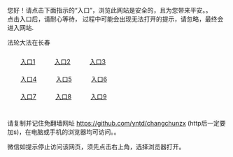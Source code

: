 您好！请点击下面指示的“入口”，浏览此网站是安全的，且为您带来平安。。 <br/>
点击入口后，请耐心等待， 过程中可能会出现无法打开的提示，请忽略，最终会进入网站. </br>

法轮大法在长春<br/>
<div style="padding:10px"><a style="margin:20px" target="_blank" href="https://d389h9j2xpvkvc.cloudfront.net/2Qpsp?mybtgjbt" id="ccLink1" rel="nofollow">入口1</a> <a target="_blank" style="margin:20px" href="https://d3p5p9h7titm48.cloudfront.net/2Qpsp?pkbzyt" id="ccLink2" rel="nofollow">入口2</a> <a style="margin:20px" target="_blank" href="https://d1x65y9cx5hzln.cloudfront.net/2Qpsp?dtwrv" id="ccLink3" rel="nofollow">入口3</a></div>

<div style="padding:10px" ><a style="margin:20px" target="_blank" href="https://d389h9j2xpvkvc.cloudfront.net/2Qpsp?mybtgjbt" id="ccLink4" rel="nofollow">入口4</a> <a style="margin:20px" href="https://d3p5p9h7titm48.cloudfront.net/2Qpsp?pkbzyt" target="_blank" id="ccLink5" rel="nofollow">入口5</a> <a style="margin:20px" href="https://d1x65y9cx5hzln.cloudfront.net/2Qpsp?dtwrv" target="_blank" id="ccLink6" rel="nofollow">入口6</a></div>

<div style="padding:10px"><a style="margin:20px" target="_blank" href="https://d389h9j2xpvkvc.cloudfront.net/2Qpsp?mybtgjbt" id="ccLink7" rel="nofollow">入口7</a> <a style="margin:20px" href="https://d3p5p9h7titm48.cloudfront.net/2Qpsp?pkbzyt" target="_blank" id="ccLink8" rel="nofollow">入口8</a> <a style="margin:20px" target="_blank" href="https://d1x65y9cx5hzln.cloudfront.net/2Qpsp?dtwrv" id="ccLink9" rel="nofollow">入口9</a></div>

<br/>



请复制并记住免翻墙网址 https://github.com/yntd/changchunzx (http后一定要加s)，在电脑或手机的浏览器均可访问。。<br/>

微信如提示停止访问该网页，须先点击右上角，选择浏览器打开。
